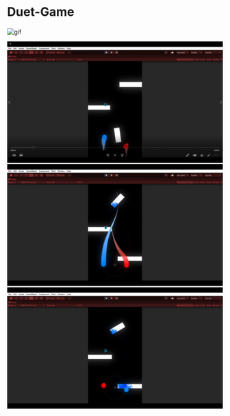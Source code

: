 # Duet-Game
 <p><img align ="center" alt = "gif" src="https://github.com/Zepar99/Duet-Game/blob/main/Duet_Game_-_SampleScene_-_Android_-_Unity_2020_3_21f1_Personal___DX11__2022-04-19_22-29-58_Trim_AdobeCreativeCloudExpress%20(1).gif" width="1080" height="600" /></p>

![Paper-Plane](https://github.com/Zepar99/Duet-Game/blob/main/Movies%20%26%20TV%206_2_2022%2010_30_15%20PM.png)
![Paper-Plane](https://github.com/Zepar99/Duet-Game/blob/main/Movies%20%26%20TV%206_2_2022%2010_33_07%20PM.png)
![Paper-Plane](https://github.com/Zepar99/Duet-Game/blob/main/Movies%20%26%20TV%206_2_2022%2010_33_14%20PM.png)
